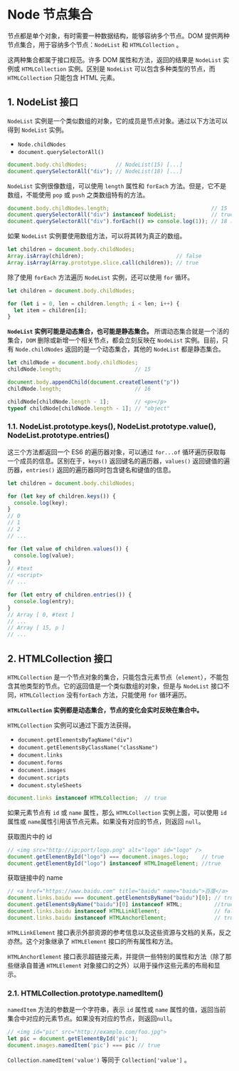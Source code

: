 # Node 节点集合

节点都是单个对象，有时需要一种数据结构，能够容纳多个节点。DOM 提供两种节点集合，用于容纳多个节点：`NodeList` 和 `HTMLCollection` 。

这两种集合都属于接口规范。许多 DOM 属性和方法，返回的结果是 `NodeList` 实例或 `HTMLCollection` 实例。区别是 `NodeList` 可以包含多种类型的节点，而 `HTMLCollection` 只能包含 HTML 元素。

## 1. NodeList 接口

`NodeList` 实例是一个类似数组的对象，它的成员是节点对象。通过以下方法可以得到 `NodeList` 实例。

- `Node.childNodes`
- `document.querySelectorAll()`

```javascript
document.body.childNodes;         // NodeList(15) [...]
document.querySelectorAll("div"); // NodeList(18) [...]
```

`NodeList` 实例很像数组，可以使用 `length` 属性和 `forEach` 方法。但是，它不是数组，不能使用 `pop` 或 `push` 之类数组特有的方法。

```javascript
document.body.childNodes.length;                                // 15
document.querySelectorAll("div") instanceof NodeList;           // true
document.querySelectorAll("div").forEach(() => console.log(1)); // 18 次 1
```

如果 `NodeList` 实例要使用数组方法，可以将其转为真正的数组。

```javascript
let children = document.body.childNodes;
Array.isArray(children);                             // false
Array.isArray(Array.prototype.slice.call(children)); // true
```

除了使用 `forEach` 方法遍历 `NodeList` 实例，还可以使用 `for` 循环。

```javascript
let children = document.body.childNodes;

for (let i = 0, len = children.length; i < len; i++) {
  let item = children[i];
}
```

**`NodeList` 实例可能是动态集合，也可能是静态集合。** 所谓动态集合就是一个活的集合，`DOM` 删除或新增一个相关节点，都会立刻反映在 `NodeList` 实例。目前，只有 `Node.childNodes` 返回的是一个动态集合，其他的 `NodeList` 都是静态集合。

```javascript
let childNode = document.body.childNodes;
childNode.length;                       // 15

document.body.appendChild(document.createElement("p"))
childNode.length;                       // 16

childNode[childNode.length - 1];        // <p></p>
typeof childNode[childNode.length - 1]; // "object"
```

### 1.1. NodeList.prototype.keys(), NodeList.prototype.value(), NodeList.prototype.entries()

这三个方法都返回一个 ES6 的遍历器对象，可以通过 `for...of` 循环遍历获取每一个成员的信息。区别在于，`keys()` 返回键名的遍历器，`values()` 返回键值的遍历器，`entries()` 返回的遍历器同时包含键名和键值的信息。

```javascript
let children = document.body.childNodes;

for (let key of children.keys()) {
  console.log(key);
}
// 0
// 1
// 2
// ...

for (let value of children.values()) {
  console.log(value);
}
// #text
// <script>
// ...

for (let entry of children.entries()) {
  console.log(entry);
}
// Array [ 0, #text ]
// ... 
// Array [ 15, p ]
// ...
```

## 2. HTMLCollection 接口

`HTMLCollection` 是一个节点对象的集合，只能包含元素节点（`element`），不能包含其他类型的节点。它的返回值是一个类似数组的对象，但是与 `NodeList` 接口不同，`HTMLCollection` 没有`forEach` 方法，只能使用 `for` 循环遍历。

**`HTMLCollection` 实例都是动态集合，节点的变化会实时反映在集合中。**

`HTMLCollection` 实例可以通过下面方法获得。

- `document.getElementsByTagName("div")`
- `document.getElementsByClassName("className")`
- `document.links`
- `document.forms`
- `document.images`
- `document.scripts`
- `document.styleSheets`

```javascript
document.links instanceof HTMLCollection;  // true
```

如果元素节点有 `id` 或 `name` 属性，那么 `HTMLCollection` 实例上面，可以使用 `id` 属性或 `name`属性引用该节点元素。如果没有对应的节点，则返回 `null`。

获取图片中的 id

```javascript
// <img src="http://ip:port/logo.png" alt="logo" id="logo" />
document.getElementById("logo") === document.images.logo;    // true
document.getElementById("logo") instanceof HTMLImageElement; //true
```

获取链接中的 name

```javascript
// <a href="https://www.baidu.com" title="baidu" name="baidu">百度</a>
document.links.baidu === document.getElementsByName("baidu")[0]; // true
document.getElementsByName("baidu")[0] instanceof HTML;          //true
document.links.baidu instanceof HTMLLinkElement;                 // false
document.links.baidu instanceof HTMLAnchorElement;               // true
```

`HTMLLinkElement` 接口表示外部资源的参考信息以及这些资源与文档的关系，反之亦然。这个对象继承了 `HTMLElement` 接口的所有属性和方法。

`HTMLAnchorElement` 接口表示超链接元素，并提供一些特别的属性和方法（除了那些继承自普通 `HTMLElement` 对象接口的之外）以用于操作这些元素的布局和显示。

### 2.1. HTMLCollection.prototype.namedItem()

`namedItem` 方法的参数是一个字符串，表示 `id` 属性或 `name` 属性的值，返回当前集合中对应的元素节点。如果没有对应的节点，则返回`null`。

```javascript
// <img id="pic" src="http://example.com/foo.jpg">
let pic = document.getElementById('pic');
document.images.namedItem('pic') === pic // true
```

`Collection.namedItem('value')` 等同于 `Collection['value']` 。
